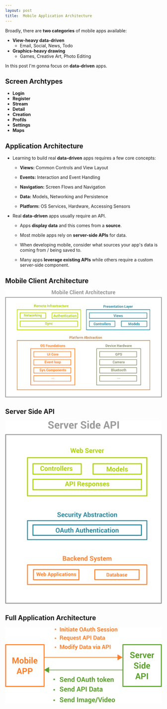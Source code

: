 ```yaml
---
layout: post
title:  Mobile Application Architecture
---
```

Broadly, there are **two categories** of mobile apps available:

* **View-heavy data-driven**
  - Email, Social, News, Todo
* **Graphics-heavy drawing**
  - Games, Creative Art, Photo Editing 

In this post I'm gonna focus on **data-driven** apps.

## Screen Archtypes

- **Login**
- **Register**
- **Stream**
- **Detail**
- **Creation**
- **Profils**
- **Settings**
- **Maps**

## Application Architecture

- Learning to build real **data-driven** apps requires a few core concepts:

  - **Views:** Common Controls and View Layout

  - **Events:** Interaction and Event Handling

  - **Navigation:** Screen Flows and Navigation

  - **Data:** Models, Networking and Persistence

  - **Platform:** OS Services, Hardware, Accessing Sensors

- Real **data-driven** apps usually require an API.

  - Apps **display data** and this comes from a **source**.

  - Most mobile apps rely on **server-side APIs** for data.

  - When developing mobile, consider what sources your app's data is coming from / being saved to.  

  - Many apps **leverage existing APIs** while others require a custom server-side component.

## Mobile Client Architecture

 <p align="center">
    <img src="https://github.com/laanayabdrzak/Mobile-Application-Architecture/blob/master/Mobile_Client_Architecture.png" alt="Screenshots"/>
</p>
 
## Server Side API

<p align="center">
    <img src="https://github.com/laanayabdrzak/Mobile-Application-Architecture/blob/master/Server_Side_API.png" alt="Screenshots"/>
</p>

## Full Application Architecture

 <p align="center">
    <img src="https://github.com/laanayabdrzak/Mobile-Application-Architecture/blob/master/Full_Architecture_Application.png" alt="Screenshots"/>
    


